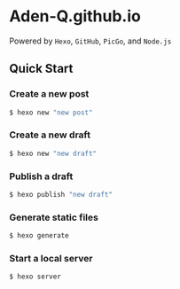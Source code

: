 # Aden-Q.github.io
Powered by `Hexo`, `GitHub`, `PicGo`, and `Node.js`

## Quick Start

### Create a new post
```bash
$ hexo new "new post"
```

### Create a new draft
```bash
$ hexo new "new draft"
```

### Publish a draft
```bash
$ hexo publish "new draft"
```

### Generate static files
```bash
$ hexo generate
```

### Start a local server
```bash
$ hexo server
```
